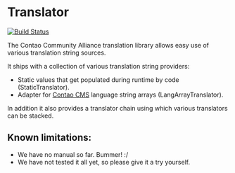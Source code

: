 Translator
==========
[![Build Status](https://travis-ci.org/contao-community-alliance/translator.png?branch=master)](https://travis-ci.org/contao-community-alliance/translator)

The Contao Community Alliance translation library allows easy use of various translation string sources.

It ships with a collection of various translation string providers:

* Static values that get populated during runtime by code (StaticTranslator).
* Adapter for [Contao CMS](https://github.com/contao/core) language string arrays (LangArrayTranslator).

In addition it also provides a translator chain using which various translators can be stacked.

Known limitations:
------------------

* We have no manual so far. Bummer! :/
* We have not tested it all yet, so please give it a try yourself.
